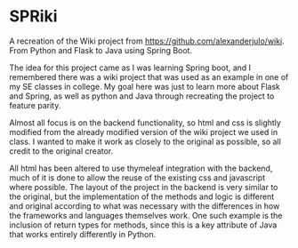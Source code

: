 # SPRiki
A recreation of the Wiki project from https://github.com/alexanderjulo/wiki. From Python and Flask to Java using Spring Boot.

The idea for this project came as I was learning Spring boot, and I remembered there was a wiki project that was used as an example in one of my SE classes in college.
My goal here was just to learn more about Flask and Spring, as well as python and Java through recreating the project to feature parity. 

Almost all focus is on the backend functionality, so html and css is slightly modified from the already modified version of the wiki project we used in class. I wanted to make it work as closely to the original as possible, so all credit to the original creator.

All html has been altered to use thymeleaf integration with the backend, much of it is done to allow the reuse of the existing css and javascript where possible. The layout of the project in the backend is very similar to the original, but the implementation of the methods and logic is different and original according to what was necessary with the differences in how the frameworks and languages themselves work. One such example is the inclusion of return types for methods, since this is a key attribute of Java that works entirely differently in Python. 

